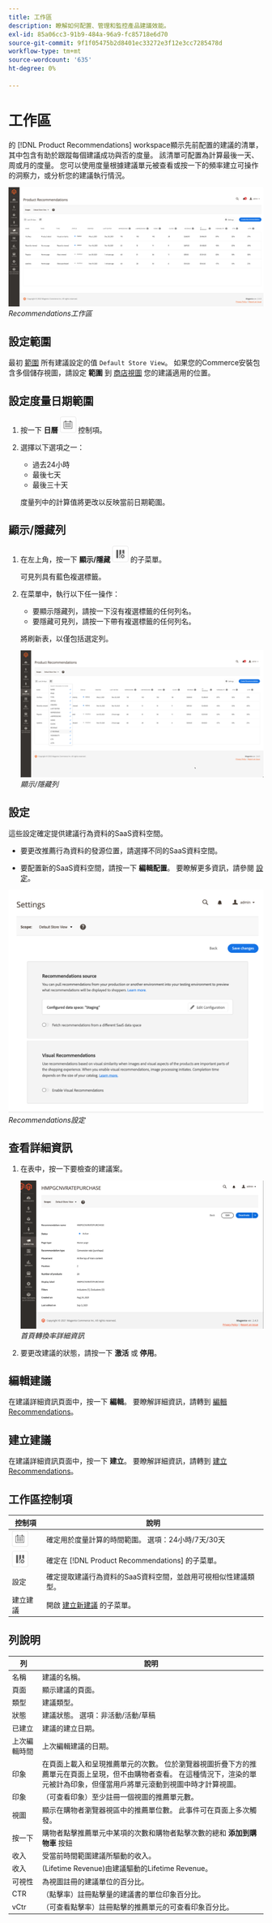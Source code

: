```yaml
---
title: 工作區
description: 瞭解如何配置、管理和監控產品建議效能。
exl-id: 85a06cc3-91b9-484a-96a9-fc85718e6d70
source-git-commit: 9f1f05475b2d8401ec33272e3f12e3cc7285478d
workflow-type: tm+mt
source-wordcount: '635'
ht-degree: 0%

---
```


# 工作區

的 [!DNL Product Recommendations] workspace顯示先前配置的建議的清單，其中包含有助於跟蹤每個建議成功與否的度量。 該清單可配置為計算最後一天、周或月的度量。 您可以使用度量根據建議單元被查看或按一下的頻率建立可操作的洞察力，或分析您的建議執行情況。

![Recommendations工作區](assets/workspace.png)
_Recommendations工作區_

## 設定範圍

最初 [範圍](https://docs.magento.com/user-guide/stores/websites-stores-views.html) 所有建議設定的值 `Default Store View`。 如果您的Commerce安裝包含多個儲存視圖，請設定 **範圍** 到 [商店視圖](https://docs.magento.com/user-guide/configuration/scope.html) 您的建議適用的位置。

## 設定度量日期範圍

1. 按一下 **日曆** ![日曆選擇器](assets/icon-calendar.png) 控制項。

1. 選擇以下選項之一：

   - 過去24小時
   - 最後七天
   - 最後三十天

   度量列中的計算值將更改以反映當前日期範圍。

## 顯示/隱藏列

1. 在左上角，按一下 **顯示/隱藏** ![列選擇器](assets/icon-show-hide-columns.png) 的子菜單。

   可見列具有藍色複選標籤。

1. 在菜單中，執行以下任一操作：

   - 要顯示隱藏列，請按一下沒有複選標籤的任何列名。
   - 要隱藏可見列，請按一下帶有複選標籤的任何列名。

   將刷新表，以僅包括選定列。

   ![Recommendations工作區](assets/workspace-select-columns.png)
   _顯示/隱藏列_

## 設定

這些設定確定提供建議行為資料的SaaS資料空間。

- 要更改推薦行為資料的發源位置，請選擇不同的SaaS資料空間。

- 要配置新的SaaS資料空間，請按一下 **編輯配置**。 要瞭解更多資訊，請參閱 [設定](settings.md)。

![Recommendations設定](assets/settings.png)
_Recommendations設定_

## 查看詳細資訊

1. 在表中，按一下要檢查的建議案。

   ![Recommendations工作區](assets/recommendation-detail.png)
   _首頁轉換率詳細資訊_

1. 要更改建議的狀態，請按一下 **激活** 或 **停用**。

## 編輯建議

在建議詳細資訊頁面中，按一下 **編輯**。 要瞭解詳細資訊，請轉到 [編輯Recommendations](edit.md)。

## 建立建議

在建議詳細資訊頁面中，按一下 **建立**。 要瞭解詳細資訊，請轉到 [建立Recommendations](create.md)。

## 工作區控制項

| 控制項 | 說明 |
|---|---|
| ![日曆選擇器](assets/icon-calendar.png) | 確定用於度量計算的時間範圍。 選項：24小時/7天/30天 |
| ![列選擇器](assets/icon-show-hide-columns.png) | 確定在 [!DNL Product Recommendations] 的子菜單。 |
| 設定 | 確定提取建議行為資料的SaaS資料空間，並啟用可視相似性建議類型。 |
| 建立建議 | 開啟 [建立新建議](create.md) 的子菜單。 |

## 列說明

| 列 | 說明 |
|---|---|
| 名稱 | 建議的名稱。 |
| 頁面 | 顯示建議的頁面。 |
| 類型 | 建議類型。 |
| 狀態 | 建議狀態。 選項：非活動/活動/草稿 |
| 已建立 | 建議的建立日期。 |
| 上次編輯時間 | 上次編輯建議的日期。 |
| 印象 | 在頁面上載入和呈現推薦單元的次數。 位於瀏覽器視圖折疊下方的推薦單元在頁面上呈現，但不由購物者查看。 在這種情況下，渲染的單元被計為印象，但僅當用戶將單元滾動到視圖中時才計算視圖。 |
| 印象 | （可查看印象）至少註冊一個視圖的推薦單元數。 |
| 視圖 | 顯示在購物者瀏覽器視區中的推薦單位數。 此事件可在頁面上多次觸發。 |
| 按一下 | 購物者點擊推薦單元中某項的次數和購物者點擊次數的總和 **添加到購物車** 按鈕 |
| 收入 | 受當前時間範圍建議所驅動的收入。 |
| 收入 | (Lifetime Revenue)由建議驅動的Lifetime Revenue。 |
| 可視性 | 為視圖註冊的建議單位的百分比。 |
| CTR | （點擊率）註冊點擊量的建議書的單位印象百分比。 |
| vCtr | （可查看點擊率）註冊點擊的推薦單元的可查看印象百分比。 |
